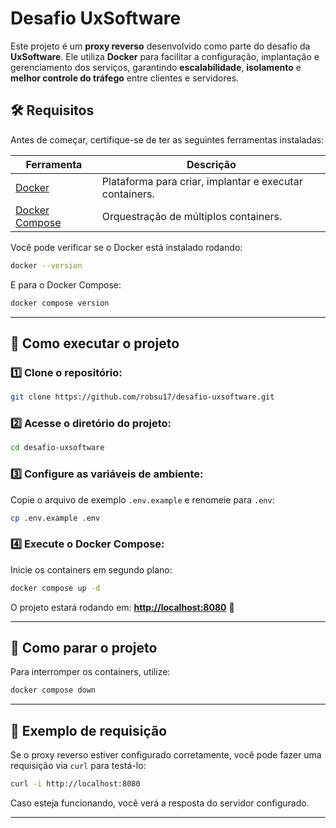 # Desafio UxSoftware  

Este projeto é um **proxy reverso** desenvolvido como parte do desafio da **UxSoftware**. Ele utiliza **Docker** para facilitar a configuração, implantação e gerenciamento dos serviços, garantindo **escalabilidade**, **isolamento** e **melhor controle do tráfego** entre clientes e servidores.  

## 🛠 Requisitos  

Antes de começar, certifique-se de ter as seguintes ferramentas instaladas:  

| Ferramenta | Descrição |
|------------|-----------|
| [Docker](https://www.docker.com/) | Plataforma para criar, implantar e executar containers. |
| [Docker Compose](https://docs.docker.com/compose/) | Orquestração de múltiplos containers. |

Você pode verificar se o Docker está instalado rodando:  
```sh
docker --version
```  
E para o Docker Compose:  
```sh
docker compose version
```

---

## 🚀 Como executar o projeto  

### 1️⃣ Clone o repositório:  
```sh
git clone https://github.com/robsu17/desafio-uxsoftware.git
```

### 2️⃣ Acesse o diretório do projeto:  
```sh
cd desafio-uxsoftware
```

### 3️⃣ Configure as variáveis de ambiente:  
Copie o arquivo de exemplo `.env.example` e renomeie para `.env`:  
```sh
cp .env.example .env
```

### 4️⃣ Execute o Docker Compose:  
Inicie os containers em segundo plano:  
```sh
docker compose up -d
```

O projeto estará rodando em: **[http://localhost:8080](http://localhost:8080)** 🚀  

---

## 💛 Como parar o projeto  
Para interromper os containers, utilize:  
```sh
docker compose down
```

---

## 📌 Exemplo de requisição  
Se o proxy reverso estiver configurado corretamente, você pode fazer uma requisição via `curl` para testá-lo:  
```sh
curl -i http://localhost:8080
```

Caso esteja funcionando, você verá a resposta do servidor configurado.  

---

